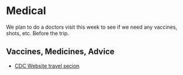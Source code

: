 
# Medical

We plan to do a doctors visit this week to see if we need any vaccines, shots, etc. Before the trip.

## Vaccines, Medicines, Advice

 - [CDC Website travel secion](https://wwwnc.cdc.gov/travel/)



